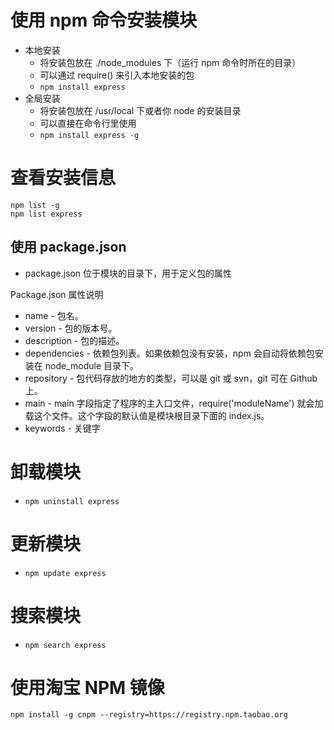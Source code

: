 # 使用 npm 命令安装模块
- 本地安装
    - 将安装包放在 ./node_modules 下（运行 npm 命令时所在的目录）
    - 可以通过 require() 来引入本地安装的包
    - `npm install express`
- 全局安装
    - 将安装包放在 /usr/local 下或者你 node 的安装目录
    - 可以直接在命令行里使用
    - `npm install express -g`    

# 查看安装信息
```
npm list -g
npm list express
```

## 使用 package.json
- package.json 位于模块的目录下，用于定义包的属性

Package.json 属性说明
- name - 包名。
- version - 包的版本号。
- description - 包的描述。
- dependencies - 依赖包列表。如果依赖包没有安装，npm 会自动将依赖包安装在 node_module 目录下。
- repository - 包代码存放的地方的类型，可以是 git 或 svn，git 可在 Github 上。
- main - main 字段指定了程序的主入口文件，require('moduleName') 就会加载这个文件。这个字段的默认值是模块根目录下面的 index.js。
- keywords - 关键字

# 卸载模块
- `npm uninstall express`

# 更新模块
- `npm update express`

# 搜索模块
- `npm search express`

# 使用淘宝 NPM 镜像
```
npm install -g cnpm --registry=https://registry.npm.taobao.org
```